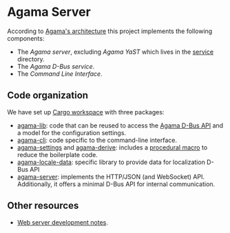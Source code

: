 # Agama Server

According to [Agama's architecture](../doc/architecture.md) this project implements the following components:

* The *Agama server*, excluding *Agama YaST* which lives in the [service](../service) directory.
* The *Agama D-Bus service*.
* The *Command Line Interface*.

## Code organization

We have set up [Cargo workspace](https://doc.rust-lang.org/book/ch14-03-cargo-workspaces.html) with
three packages:

* [agama-lib](./agama-lib): code that can be reused to access the
  [Agama D-Bus API](https://github.com/yast/agama/blob/master/doc/dbus_api.md) and a
  model for the configuration settings.
* [agama-cli](./agama-cli): code specific to the command-line interface.
* [agama-settings](./agama-settingS) and [agama-derive](./agama-derive): includes a [procedural
  macro](https://doc.rust-lang.org/reference/procedural-macros.html) to reduce the boilerplate code.
* [agama-locale-data](./agama-locale-data): specific library to provide data for localization D-Bus
  API
* [agama-server](./agama-server): implements the HTTP/JSON (and WebSocket) API. Additionally, it
  offers a minimal D-Bus API for internal communication.

## Other resources

* [Web server development notes](/rust/WEB-SERVER.md).
